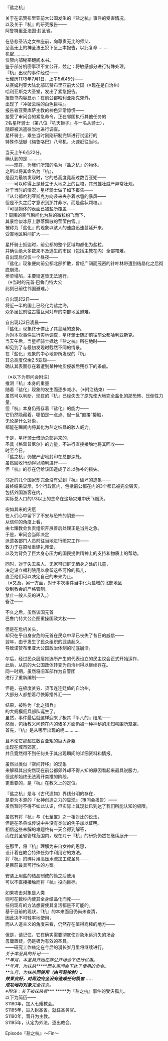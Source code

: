 『盐之杭』

关于在诺赞布里亚前大公国发生的『盐之杭』事件的受害情况。  
以及关于『杭』的研究报告——  
阿鲁特里亚法国·封圣省。  
 
在慈悲圣洁之女神座前，向尊贵无比的师父、  
至高无上的神圣法王猊下呈上本报告，以此复命………  
机密…………  
仅限内部秘密翻阅本书。  
鉴于部分机密事项不宜公开，兹定：将敏感部分进行特殊处理。  
『杭』出现的事件经过——  
七耀历1178年7月1日，上午5点45分——  
从赛姆利亚大陆北部诺赞布里亚前大公国（※现在是自治州）  
哈利亚斯克大圣堂，发出了紧急报告。  
报告书内容显示：在前公都哈利亚斯克郊外，  
出现了『冲破云端的白色巨柱』。  
报告者亚莱库萨主教的神色异常惊慌——  
接受了审问会的紧急命令，正在邻国执行其他任务的  
2名星杯骑士（第八位『吼天狮子』与一名从骑士），  
随即被派遣往当地进行调查。  
星杯骑士，乘坐当时刚刚研制完毕进行试运行的  
特殊作战艇《梅鲁咯巴》八号机，火速赶往当地。  
 
当天上午6点22分。  
确认到的是…………  
——现在，为我们所知的名为『盐之杭』的物体。  
之所以将其命名为『杭』，  
是因为最初发现时，它的总高度竟超过数百亚矩——  
——可以称得上是耸立于大地之上的巨塔，其景雄壮威严异常壮观。  
对于当时的情况，星杯骑士做了如下报告——  
『从公都哈利亚斯克方向袭来夹杂着冰雹的暴风——  
但是不久之后才意识到那并非冰，而是盐状颗粒。』  
『可见物体的表面已被盐所覆盖——  
? 周围的空气瞬间化为盐的微粒纷飞而下，  
其景恰似冰原上静落飘散的莹莹白雪。』  
被称为『盐化』的现象以骇人的速度迅速蔓延开来，  
受害地区瞬间扩大——  
 
星杯骑士抵达时，前公都的整个区域均都化为盐粒，  
并确认绝大多数来不及逃生的市民（包括主教在内）全部罹难。  
自出现后仅仅一个昼夜——  
『盐化』现象便向前公都北部扩散，曾经广阔而茂密的针叶林带遭到结晶化之后彻底崩溃。  
桥梁塌陷，主要街道皆无法通行。  
（※当时的元首·巴鲁门特大公  
此刻已前往邻国避难。）  
 
自出现起2日——  
将近一半的国土已经化为盐之海。  
众多居民前往古雷瓦河对岸的南部地区避难。  
 
自出现起3日凌晨——  
『盐化』现象终于停止了其蔓延的态势。  
为对本次事件进行实地调查，星杯骑士随即前往前公都哈利亚斯克。  
当天午后，当星杯骑士抵达『盐之杭』所在地时——  
却见到了与最初发现时截然不同的情景。  
在『盐化』现象的中心地带所发现的『杭』  
其总高度仅余2.5亚矩——  
确认其表面存在着遭到某种物质侵袭后残存下的条痕。  
 
（※以下为审问会附注）  
推测『杭』本身的重量  
随着『盐化』现象的发生而逐步减小。（※附注结束）——  
虽然可以判断，现在的『杭』已经失去了原先使大地完全盐化的那恐怖、压倒性力量，  
但『杭』本身仍残存着『盐化』的能力——  
它仍然隐藏着，哪怕是一点点、但一旦“直接”接触，  
无论是什么对象，  
都能在瞬间内将其化为盐之结晶的骇人威力。  
 
于是，星杯骑士借助总部运来的、  
圣具《格雷普尼尔》的力量，不进行直接接触地将其回收——  
时至今日，  
『盐之杭』仍被严密地封印在总部深处。  
虽然回收行动得以顺利进行——  
但『杭』的存在仍给该国造成了难以弥补的损失。  
 
邻近的几个国家却完全没有受到『杭』破坏的迹象——  
最终结果显示，5个行政区内，包括前公都在内的3个都已被完全毁灭。  
包括外国游客在内，  
实际总人口的1/3以上的生命在这场灾难中灰飞烟灭。  
 
突如其来的灾厄  
在人们心中留下了不安与恐怖的阴影——  
从信仰的角度上看，  
由七耀教会负责组织开展善后处理正是当务之急。  
于是，审问会当即决定  
派遣各部门人员前往当地进行赈灾工作——  
致力于在原址重建礼拜堂，  
以及为背负了巨大身心压力的国民提供精神上的支持和物质上的帮助。  
 
同时，对于失去亲人、无家可归鲜无栖身之处的儿童，  
决定设立福利院用以收留这些可怜的孤儿，  
直至他们可以决定自己的未来为止。  
（※又及，另一方面，对于本次事件当中化为盐域的北部地区  
受到教会的严格管制，  
禁止一般人员的进入。）  
备注——  
 
不久之后，虽然该国元首  
巴鲁门特大公企图重操国政大权——  
 
但是在危机关头，  
却只在乎自身安危的元首在民众中早已丧失了昔日的威信——  
翌年，由于发生了民众组织的武装起义，  
导致诺赞布里亚大公国政治体制的彻底崩溃。  
 
尔后，经过民众层层推选所产生的代表设立的民主议会正式开始运作，  
此后，从前的大公国政体转变为自治州得以继续存在。  
同一时期，虽然将旧军部作为自警团  
进行了重新编制——  
 
但是，在极度贫穷、货币连连贬值的自治州，  
大部分人都想着尽快筹措外汇——  
 
结果，被称为『北之猎兵』  
的大规模佣兵部队诞生了。  
虽然，事件最后就这样迎来了极其『平凡的』结尾——  
然而，包括教义问题在内的诸多方面仍被一种神秘的未知氛围所笼罩。  
首先，『杭』是从哪里出现的呢…………  
 
且不论它那超过数百亚矩的巨大身躯  
出现在城市郊区，  
并且竟然得不到任何关于其出现瞬间的详细资料和情报。  
 
虽然以类似『空间转移』的现象  
来解释其出突然现在前公都郊外却不得人知的原因看起来最具说服力，  
但这却始终无法离开类推的阶段。  
更重要的，是『杭』在教义上的定位。  
 
『盐之杭』是与《古代遗物》界线分明的存在，  
是更为本源的『女神创造之力的显现』（审问会报告）——  
虽然暂时不得不如此认识，但实际上其现状已到达了我们所能认知的极限。  
 
虽然有将『杭』与《七至宝》之一相对比的说法，  
但是在圣典或传说中并没有类似的例子加以证明。  
相信这些未解的难题终有一天会得到解答，  
而在封圣省管辖范围内，现在对于『杭』的研究仍然在继续展开——  
 
在那里，将『杭』理解为来自女神的恩惠，  
设计着在教会特殊任务中利用它的方法。  
将『杭』的碎片用高压水流加工成圣具——  
是目前最具可行性的方案。  
 
安装上用盐的结晶制成的筒之后使用  
可以不直接接触而将『杭』投向目标。  
 
如果攻击对象是人类  
则可在数秒内使其全身结晶化而死——  
任何现有的方法想要使其复活都是不可能的。  
基于目前的现状，『杭』的本来面目仍尚未查清，  
因此决不可轻率地使用，  
而从人道主义的角度来看，仍然存在值得商榷的地方——  
 
但是，请记住，它在确实需要彻底使对象永远消失的场合  
毋庸置疑，仍是极为有效的圣具。  
——研究工作兹定在今后的漫长岁月里将继续进行。  
****关于本圣具的补记——  
**年*月，本圣具开始在非公开场合下进行试用。  
**年*月，为抹杀*****而从审问会下达了使用的命令。  
**年*月，为抹杀*****而使用（由弓弩投射）。  
效果良好，对周边完全没有造成任何损害……  
成功地将对象*****完全抹杀。  
※附注：关于被抹杀者****
*****为『盐之杭』事件的受灾孤儿。  
以下为简历——  
S1180年，加入七耀教会。  
S1185年，进入封圣省。就任圣务官。  
S1190年，晋升为主教。  
S1195年，认定为外法。逐出教会。  
 
 
 
 
 
 
 
 
 
 
 
 
 
Episode『盐之杭』～Fin～   